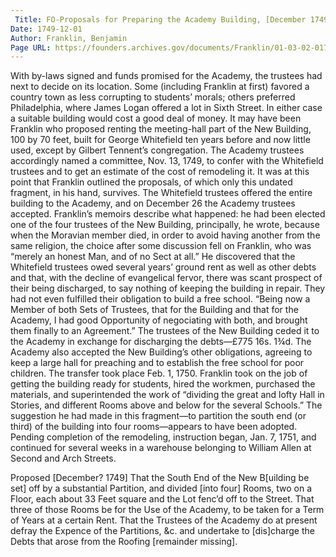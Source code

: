 ```yaml
---
 Title: FO-Proposals for Preparing the Academy Building, [December 1749?]
Date: 1749-12-01
Author: Franklin, Benjamin
Page URL: https://founders.archives.gov/documents/Franklin/01-03-02-0174
---
```


With by-laws signed and funds promised for the Academy, the trustees had next to decide on its location. Some (including Franklin at first) favored a country town as less corrupting to students’ morals; others preferred Philadelphia, where James Logan offered a lot in Sixth Street. In either case a suitable building would cost a good deal of money. It may have been Franklin who proposed renting the meeting-hall part of the New Building, 100 by 70 feet, built for George Whitefield ten years before and now little used, except by Gilbert Tennent’s congregation. The Academy trustees accordingly named a committee, Nov. 13, 1749, to confer with the Whitefield trustees and to get an estimate of the cost of remodeling it. It was at this point that Franklin outlined the proposals, of which only this undated fragment, in his hand, survives. The Whitefield trustees offered the entire building to the Academy, and on December 26 the Academy trustees accepted.
Franklin’s memoirs describe what happened: he had been elected one of the four trustees of the New Building, principally, he wrote, because when the Moravian member died, in order to avoid having another from the same religion, the choice after some discussion fell on Franklin, who was “merely an honest Man, and of no Sect at all.” He discovered that the Whitefield trustees owed several years’ ground rent as well as other debts and that, with the decline of evangelical fervor, there was scant prospect of their being discharged, to say nothing of keeping the building in repair. They had not even fulfilled their obligation to build a free school. “Being now a Member of both Sets of Trustees, that for the Building and that for the Academy, I had good Opportunity of negociating with both, and brought them finally to an Agreement.” The trustees of the New Building ceded it to the Academy in exchange for discharging the debts—£775 16s. 1¾d. The Academy also accepted the New Building’s other obligations, agreeing to keep a large hall for preaching and to establish the free school for poor children. The transfer took place Feb. 1, 1750.
Franklin took on the job of getting the building ready for students, hired the workmen, purchased the materials, and superintended the work of “dividing the great and lofty Hall in Stories, and different Rooms above and below for the several Schools.” The suggestion he had made in this fragment—to partition the south end (or third) of the building into four rooms—appears to have been adopted. Pending completion of the remodeling, instruction began, Jan. 7, 1751, and continued for several weeks in a warehouse belonging to William Allen at Second and Arch Streets.
 
Proposed
[December? 1749]
That the South End of the New B[uilding be set] off by a substantial Partition, and divided [into four] Rooms, two on a Floor, each about 33 Feet square and the Lot fenc’d off to the Street.
That three of those Rooms be for the Use of the Academy, to be taken for a Term of Years at a certain Rent.
That the Trustees of the Academy do at present defray the Expence of the Partitions, &c. and undertake to [dis]charge the Debts that arose from the Roofing [remainder missing].

